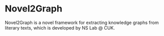 # Novel2Graph

Novel2Graph is a novel framework for extracting knowledge graphs from literary texts, which is developed by NS Lab @ CUK. 
